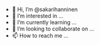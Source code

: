 - 👋 Hi, I’m @sakarihanninen
- 👀 I’m interested in ...
- 🌱 I’m currently learning ...
- 💞️ I’m looking to collaborate on ...
- 📫 How to reach me ...

<!---
sakarihanninen/sakarihanninen is a ✨ special ✨ repository because its `README.md` (this file) appears on your GitHub profile.
You can click the Preview link to take a look at your changes.
--->

